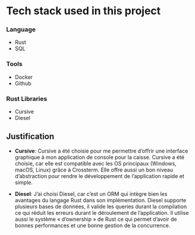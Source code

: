 # Tech stack used in this project

### Language

- Rust
- SQL

### Tools

- Docker
- Github

### Rust Libraries

- Cursive
- Diesel

## Justification

* **Cursive**: Cursive a été choisie pour me permettre d’offrir une interface graphique à mon application de console pour la caisse. Cursive a été
  choisie, car elle est compatible avec les OS principaux (Windows, macOS, Linux) grâce à Crossterm. Elle offre aussi un bon niveau d’abstraction pour
  rendre le développement de l’application rapide et simple.


* **Diesel**: J’ai choisi Diesel, car c’est un ORM qui intègre bien les avantages du langage Rust dans son implémentation. Diesel supporte plusieurs bases
  de données, il valide les queries durant la compilation ce qui réduit les erreurs durant le déroulement de l’application. Il utilise aussi le
  système « d’ownership » de Rust ce qui permet d’avoir de bonnes performances et une bonne gestion de la concurrence.